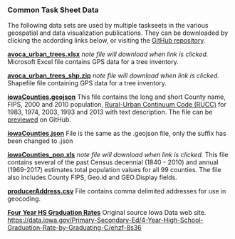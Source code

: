 ### Common Task Sheet Data
The following data sets are used by multiple taskseets in the various geospatial and data visualization publications. They can be downloaded by clicking the acdording links below, or visiting the [GitHub repository](https://github.com/ISUEOGTP/GISTaskSheets/tree/master/Data).

**[avoca_urban_trees.xlsx](https://github.com/ISUEOGTP/GISTaskSheets/blob/master/Data/avoca_urban_trees.xlsx?raw=true)** *note file will download when link is clicked.*
Microsoft Excel file contains GPS data for a tree inventory.

**[avoca_urban_trees_shp.zip](https://github.com/ISUEOGTP/GISTaskSheets/blob/master/Data/avoca_urban_trees_shp.zip?raw=true)** *note file will download when link is clicked.*
Shapefile file containing GPS data for a tree inventory.

**[iowaCounties.geojson](https://raw.githubusercontent.com/ISUEOGTP/GISTaskSheets/master/Data/iowaCounties.geojson)**
This file contains the long and short County name, FIPS, 2000 and 2010 population, [Rural-Urban Continuum Code (RUCC)](https://www.ers.usda.gov/data-products/rural-urban-continuum-codes.aspx) for 1983, 1974, 2003, 1993 and 2013 with text description. The file can be [previewed](https://github.com/ISUEOGTP/GISTaskSheets/blob/master/Data/iowaCounties.geojson) on GitHub. 

**[iowaCounties.json](https://raw.githubusercontent.com/ISUEOGTP/GISTaskSheets/master/Data/iowaCounties.json)**
File is the same as the .geojson file, only the suffix has been changed to .json

**[iowaCounties_pop.xls](https://github.com/ISUEOGTP/GISTaskSheets/blob/master/Data/iowaCounties_pop.xls?raw=true)** *note file will download when link is clicked.*
This file contains several of the past Census decennial (1840 - 2010) and annual (1969-2017) estimates total population values for all 99 counties. The file also includes County FIPS, Geo.id and GEO.Display fields.

**[producerAddress.csv](https://raw.githubusercontent.com/ISUEOGTP/GISTaskSheets/master/Data/producerAddress.csv)**
File contains comma delimited addresses for use in geocoding.


 **[Four Year HS Graduation Rates](https://raw.githubusercontent.com/ISUEOGTP/GISTaskSheets/master/Data/4-Year_High_School_Graduation_Rates_in_Iowa_by_Cohort_and_Race_Ethnicity.csv)**
 Original source Iowa Data web site. https://data.iowa.gov/Primary-Secondary-Ed/4-Year-High-School-Graduation-Rate-by-Graduating-C/ehzf-8s36
